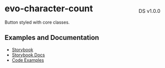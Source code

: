 <h1 style="display: flex; justify-content: space-between; align-items: center;">
    <span>
        evo-character-count
    </span>
    <span style="font-weight: normal; font-size: medium; margin-bottom: -15px;">
        DS v1.0.0
    </span>
</h1>

Button styled with core classes.

## Examples and Documentation

- [Storybook](https://ebay.github.io/evo-web/ebayui-core/?path=/story/building-blocks-evo-character-count)
- [Storybook Docs](https://ebay.github.io/evo-web/ebayui-core/?path=/docs/building-blocks-evo-character-count)
- [Code Examples](https://github.com/eBay/evo-web/tree/main/packages/ebayui-core/src/components/evo-character-count/examples)
